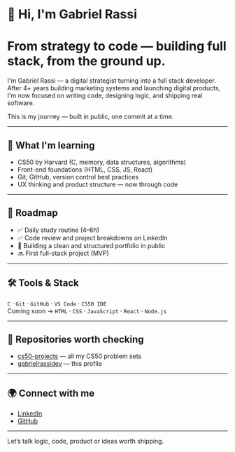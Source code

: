 # 👋 Hi, I'm Gabriel Rassi

# From strategy to code — building full stack, from the ground up.

I'm Gabriel Rassi — a digital strategist turning into a full stack developer.  
After 4+ years building marketing systems and launching digital products,  
I'm now focused on writing code, designing logic, and shipping real software.

This is my journey — built in public, one commit at a time.

---

## 🧠 What I'm learning

- CS50 by Harvard (C, memory, data structures, algorithms)
- Front-end foundations (HTML, CSS, JS, React)
- Git, GitHub, version control best practices
- UX thinking and product structure — now through code

---

## 🧭 Roadmap

- ✅ Daily study routine (4–6h)
- ✅ Code review and project breakdowns on LinkedIn
- 🚧 Building a clean and structured portfolio in public
- 🔜 First full-stack project (MVP)

---

## 🛠️ Tools & Stack

`C` · `Git` · `GitHub` · `VS Code` · `CS50 IDE`  
Coming soon → `HTML` · `CSS` · `JavaScript` · `React` · `Node.js`

---

## 📁 Repositories worth checking

- [cs50-projects](https://github.com/gabrielrassidev/cs50-projects) — all my CS50 problem sets
- [gabrielrassidev](https://github.com/gabrielrassidev) — this profile

---

## 🌍 Connect with me

- [LinkedIn](https://www.linkedin.com/in/gabrielrassi)
- [GitHub](https://github.com/gabrielrassidev)

---

Let’s talk logic, code, product or ideas worth shipping.
<!--
**gabrielrassidev/gabrielrassidev** is a ✨ _special_ ✨ repository because its `README.md` (this file) appears on your GitHub profile.

Here are some ideas to get you started:

- 🔭 I’m currently working on ...
- 🌱 I’m currently learning ...
- 👯 I’m looking to collaborate on ...
- 🤔 I’m looking for help with ...
- 💬 Ask me about ...
- 📫 How to reach me: ...
- 😄 Pronouns: ...
- ⚡ Fun fact: ...
-->
